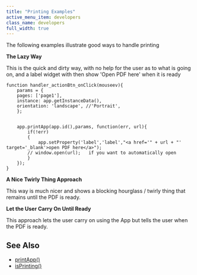 ```yaml
---
title: "Printing Examples"
active_menu_item: developers
class_name: developers
full_width: true
---
```



The following examples illustrate good ways to handle printing

**The Lazy Way**

This is the quick and dirty way, with no help for the user as to what is going on, and a label widget with then show 'Open PDF here' when it is ready

    function handler_actionBtn_onClick(mouseev){
        params = {
        pages: ['page1'],
        instance: app.getInstanceData(),
        orientation: 'landscape', //'Portrait',         
        };
        
        
        app.printApp(app.id(),params, function(err, url){
            if(!err)
            {
                app.setProperty('label','label',"<a href='" + url + "' target='_blank'>open PDF here</a>");
            // window.open(url);   if you want to automatically open 
            }        
        });
    }
     
     
   

**A Nice Twirly Thing Approach**

This way is much nicer and shows a blocking hourglass / twirly thing that remains until the PDF is ready.

**Let the User Carry On Until Ready**

This approach lets the user carry on using the App but tells the user when the PDF is ready.

## See Also

 - [printApp()](/developers/user-guide/scripting-apis/client-api/app-functions/printapp)
 - [isPrinting()](/developers/user-guide/scripting-apis/client-api/app-functions/isprinting)

